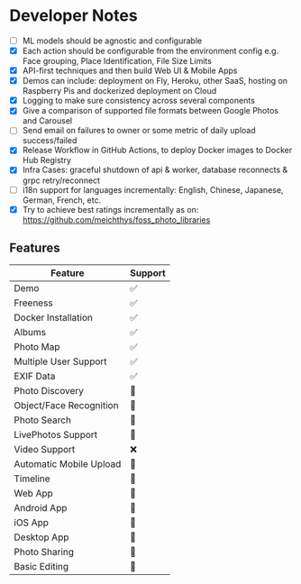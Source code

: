 # Developer Notes

- [ ] ML models should be agnostic and configurable
- [x] Each action should be configurable from the environment config e.g. Face grouping, Place Identification, File Size Limits
- [x] API-first techniques and then build Web UI & Mobile Apps
- [x] Demos can include: deployment on Fly, Heroku, other SaaS, hosting on Raspberry Pis and dockerized deployment on Cloud
- [x] Logging to make sure consistency across several components
- [x] Give a comparison of supported file formats between Google Photos and Carousel
- [ ] Send email on failures to owner or some metric of daily upload success/failed
- [x] Release Workflow in GitHub Actions, to deploy Docker images to Docker Hub Registry
- [x] Infra Cases: graceful shutdown of api & worker, database reconnects & grpc retry/reconnect
- [ ] i18n support for languages incrementally: English, Chinese, Japanese, German, French, etc.
- [x] Try to achieve best ratings incrementally as on: https://github.com/meichthys/foss_photo_libraries

## Features

| Feature | Support |
| - | - |
| Demo | ✅ |
| Freeness | ✅ |
| Docker Installation | ✅ |
| Albums | ✅ |
| Photo Map | ✅ |
| Multiple User Support | ✅ |
| EXIF Data | ✅  |
| Photo Discovery | 🚧 |
| Object/Face Recognition | 🚧 |
| Photo Search | 🚧 |
| LivePhotos Support | 🚧 |
| Video Support | ❌ |
| Automatic Mobile Upload | 🚧 |
| Timeline | 🚧 |
| Web App | 🚧 |
| Android App | 🚧 |
| iOS App | 🚧 |
| Desktop App | 🚧 |
| Photo Sharing | 🚧 |
| Basic Editing | 🚧 |
